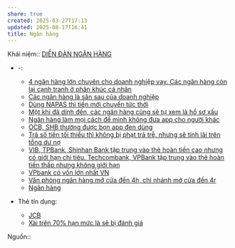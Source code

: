 ```yaml
---
share: true
created: 2025-03-27T17:13
updated: 2025-08-17T16:41
title: Ngân hàng
---
```

Khái niệm:: 
[DIỄN ĐÀN NGÂN HÀNG](https://www.facebook.com/groups/gocnhinnganhang/)
- \-: 
    - [4 ngân hàng lớn chuyên cho doanh nghiệp vay. Các ngân hàng còn lại cạnh tranh ở phân khúc cá nhân](./4%20ng%C3%A2n%20h%C3%A0ng%20l%E1%BB%9Bn%20chuy%C3%AAn%20cho%20doanh%20nghi%E1%BB%87p%20vay.%20C%C3%A1c%20ng%C3%A2n%20h%C3%A0ng%20c%C3%B2n%20l%E1%BA%A1i%20c%E1%BA%A1nh%20tranh%20%E1%BB%9F%20ph%C3%A2n%20kh%C3%BAc%20c%C3%A1%20nh%C3%A2n.md)
    - [Các ngân hàng là sân sau của doanh nghiệp](./C%C3%A1c%20ng%C3%A2n%20h%C3%A0ng%20l%C3%A0%20s%C3%A2n%20sau%20c%E1%BB%A7a%20doanh%20nghi%E1%BB%87p.md)
    - [Dùng NAPAS thì tiền mới chuyển tức thời](./D%C3%B9ng%20NAPAS%20th%C3%AC%20ti%E1%BB%81n%20m%E1%BB%9Bi%20chuy%E1%BB%83n%20t%E1%BB%A9c%20th%E1%BB%9Di.md)
    - [Một khi đã dính đến, các ngân hàng cũng sẽ tự xem là hồ sơ xấu](./M%E1%BB%99t%20khi%20%C4%91%C3%A3%20d%C3%ADnh%20%C4%91%E1%BA%BFn,%20c%C3%A1c%20ng%C3%A2n%20h%C3%A0ng%20c%C5%A9ng%20s%E1%BA%BD%20t%E1%BB%B1%20xem%20l%C3%A0%20h%E1%BB%93%20s%C6%A1%20x%E1%BA%A5u.md)
    - [Ngân hàng làm mọi cách để mình không đưa app cho người khác](./Ng%C3%A2n%20h%C3%A0ng%20l%C3%A0m%20m%E1%BB%8Di%20c%C3%A1ch%20%C4%91%E1%BB%83%20m%C3%ACnh%20kh%C3%B4ng%20%C4%91%C6%B0a%20app%20cho%20ng%C6%B0%E1%BB%9Di%20kh%C3%A1c.md)
    - [OCB, SHB thường được bọn app đen dùng](./OCB,%20SHB%20th%C6%B0%E1%BB%9Dng%20%C4%91%C6%B0%E1%BB%A3c%20b%E1%BB%8Dn%20app%20%C4%91en%20d%C3%B9ng.md)
    - [Trả số tiền tối thiểu thì không bị phạt trả trễ, nhưng sẽ tính lãi trên tổng dư nợ](./Tr%E1%BA%A3%20s%E1%BB%91%20ti%E1%BB%81n%20t%E1%BB%91i%20thi%E1%BB%83u%20th%C3%AC%20kh%C3%B4ng%20b%E1%BB%8B%20ph%E1%BA%A1t%20tr%E1%BA%A3%20tr%E1%BB%85,%20nh%C6%B0ng%20s%E1%BA%BD%20t%C3%ADnh%20l%C3%A3i%20tr%C3%AAn%20t%E1%BB%95ng%20d%C6%B0%20n%E1%BB%A3.md)
    - [VIB, TPBank, Shinhan Bank tập trung vào thẻ hoàn tiền cao nhưng có giới hạn chi tiêu.   Techcombank, VPBank tập trung vào thẻ hoàn tiền thấp nhưng không giới hạn](./VIB,%20TPBank,%20Shinhan%20Bank%20t%E1%BA%ADp%20trung%20v%C3%A0o%20th%E1%BA%BB%20ho%C3%A0n%20ti%E1%BB%81n%20cao%20nh%C6%B0ng%20c%C3%B3%20gi%E1%BB%9Bi%20h%E1%BA%A1n%20chi%20ti%C3%AAu.%20%20%20Techcombank,%20VPBank%20t%E1%BA%ADp%20trung%20v%C3%A0o%20th%E1%BA%BB%20ho%C3%A0n%20ti%E1%BB%81n%20th%E1%BA%A5p%20nh%C6%B0ng%20kh%C3%B4ng%20gi%E1%BB%9Bi%20h%E1%BA%A1n.md)
    - [VPbank có vốn lớn nhất VN](./VPbank%20c%C3%B3%20v%E1%BB%91n%20l%E1%BB%9Bn%20nh%E1%BA%A5t%20VN.md)
    - [Văn phòng ngân hàng mở cửa đến 4h, chi nhánh mở cửa đến 4r](./V%C4%83n%20ph%C3%B2ng%20ng%C3%A2n%20h%C3%A0ng%20m%E1%BB%9F%20c%E1%BB%ADa%20%C4%91%E1%BA%BFn%204h,%20chi%20nh%C3%A1nh%20m%E1%BB%9F%20c%E1%BB%ADa%20%C4%91%E1%BA%BFn%204r.md)
    - [Ngân hàng](index.md)

- Thẻ tín dụng: 
    - [JCB](./Th%E1%BA%BB%20t%C3%ADn%20d%E1%BB%A5ng/JCB.md)
    - [Xài trên 70% hạn mức là sẽ bị đánh giá](./Th%E1%BA%BB%20t%C3%ADn%20d%E1%BB%A5ng/X%C3%A0i%20tr%C3%AAn%2070%25%20h%E1%BA%A1n%20m%E1%BB%A9c%20l%C3%A0%20s%E1%BA%BD%20b%E1%BB%8B%20%C4%91%C3%A1nh%20gi%C3%A1.md)


Nguồn:: 
